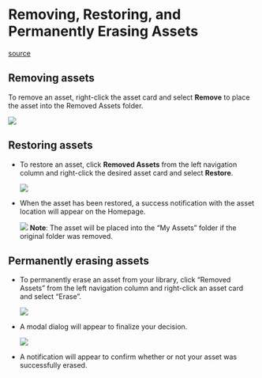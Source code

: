 # Removing, Restoring, and Permanently Erasing Assets

[source](https://developers.meta.com/horizon-worlds/learn/documentation/desktop-editor/assets/removing-restoring-and-permanently-erasing-assets)

## Removing assets

To remove an asset, right-click the asset card and select **Remove** to place the asset into the Removed Assets folder.

![](https://scontent.flba1-1.fna.fbcdn.net/v/t39.2365-6/452615828_512527234618566_4039213125003773552_n.png?_nc_cat=107&ccb=1-7&_nc_sid=e280be&_nc_ohc=TnANkXdYHnAQ7kNvwEQQ5bS&_nc_oc=AdnIfetr2_tA899sG0o4jNGWSVTcekgZ3QAeMY6D6PPLUXOYXPPXwbYA_rsxgH4ZNHU&_nc_zt=14&_nc_ht=scontent.flba1-1.fna&_nc_gid=bKOnKKy5ezCFiiVVhIHS9w&oh=00_AfRJnHQNpf9gT1gk7FfBTKsjRyp1K9c4DtPf0TAlhwtjwA&oe=689B8E78)

## Restoring assets

*   To restore an asset, click **Removed Assets** from the left navigation column and right-click the desired asset card and select **Restore**. 
    
    ![](https://scontent.flba1-1.fna.fbcdn.net/v/t39.2365-6/452935339_512527111285245_8968263855788671673_n.png?_nc_cat=104&ccb=1-7&_nc_sid=e280be&_nc_ohc=N5Bzi-Pi8rwQ7kNvwHYAMAo&_nc_oc=Adnm9YdVsaPvCyE7JEinRC0uL1dVLrdWpyb2MV4fB-dgMDhx7gh9S4BC8X6Qq5uIJsw&_nc_zt=14&_nc_ht=scontent.flba1-1.fna&_nc_gid=bKOnKKy5ezCFiiVVhIHS9w&oh=00_AfSV901gdTcRRu63rw12rvwZ4VqIoccyGaBy8P6autA_zg&oe=689B8BC2) 

*   When the asset has been restored, a success notification with the asset location will appear on the Homepage. 
    
    ![](https://scontent.flba1-1.fna.fbcdn.net/v/t39.2365-6/452917232_512527154618574_4683215023859291885_n.png?_nc_cat=109&ccb=1-7&_nc_sid=e280be&_nc_ohc=Bx8fxSJjpgUQ7kNvwHHWj5Y&_nc_oc=AdmIA-mX4XUrUYqOIPP4xblncIOieTxsOhKLXcX4SotAJFW2oQx7LTQMg9Oqu2BW9ZY&_nc_zt=14&_nc_ht=scontent.flba1-1.fna&_nc_gid=bKOnKKy5ezCFiiVVhIHS9w&oh=00_AfQDIj-w5JNtfSZBQibSqRT4A1Y0E87GIvunvs6D94bO8w&oe=689BA596) **Note**: The asset will be placed into the “My Assets” folder if the original folder was removed.

## Permanently erasing assets

*   To permanently erase an asset from your library, click “Removed Assets” from the left navigation column and right-click an asset card and select “Erase”. 
    
    ![](https://scontent.flba1-1.fna.fbcdn.net/v/t39.2365-6/452577867_512527231285233_9111397689098072164_n.png?_nc_cat=100&ccb=1-7&_nc_sid=e280be&_nc_ohc=C22TKHnNu4MQ7kNvwGsv-yY&_nc_oc=AdkJBrUGcq8gVfEsdqzmy_oIRt5eQkIfPic4wHr3XTPrGX9hJSDjBG6YGyG7yjkXBcw&_nc_zt=14&_nc_ht=scontent.flba1-1.fna&_nc_gid=bKOnKKy5ezCFiiVVhIHS9w&oh=00_AfSXtHwlmCOgvcZYs6sR61Rq9LO4Upj0cEBEYSPD1rpCNA&oe=689B9F1D) 

*   A modal dialog will appear to finalize your decision. 
    
    ![](https://scontent.flba1-1.fna.fbcdn.net/v/t39.2365-6/452715967_512527151285241_7143820985467521754_n.png?_nc_cat=103&ccb=1-7&_nc_sid=e280be&_nc_ohc=0aREhGI7SMcQ7kNvwErCX_U&_nc_oc=AdmRkfMlw8rcF4EZhFHHENmZKE1-xMncHvEUb0pwFP1z3dGY7A0XYgycZ9IhlEvLxWw&_nc_zt=14&_nc_ht=scontent.flba1-1.fna&_nc_gid=bKOnKKy5ezCFiiVVhIHS9w&oh=00_AfRqKTO8HpS2gTUpXUgx2qc5NznZS5DkudQvWi9xjxtt8A&oe=689B87A6) 

*   A notification will appear to confirm whether or not your asset was successfully erased.
    

 

 

 

 

 

 

 

 

 

 

 

 

 

 

 

 

 

 

 

 

 

 

 

 

 

 

 

 

 

 

 

 

 

 

 

 

 

 

 

 

 

 

 

 

 

 

 